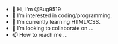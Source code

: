 - 👋 Hi, I’m @Bug9519
- 👀 I’m interested in coding/programming.
- 🌱 I’m currently learning HTML/CSS.
- 💞️ I’m looking to collaborate on ...
- 📫 How to reach me ...

<!---
Bug9519/Bug9519 is a ✨ special ✨ repository because its `README.md` (this file) appears on your GitHub profile.
You can click the Preview link to take a look at your changes.
--->

